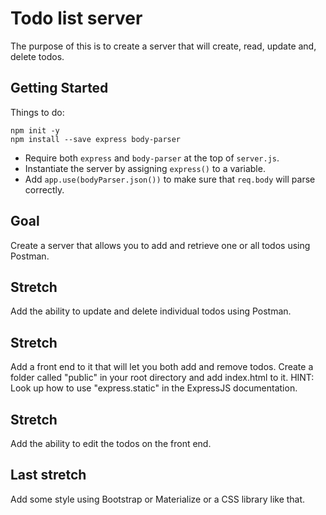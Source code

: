 # Todo list server

The purpose of this is to create a server that will create, read, update and, delete todos.

## Getting Started
Things to do:
```
npm init -y
npm install --save express body-parser
```
- Require both `express` and `body-parser` at the top of `server.js`.
- Instantiate the server by assigning `express()` to a variable.
- Add `app.use(bodyParser.json())` to make sure that `req.body` will parse correctly.

## Goal

Create a server that allows you to add and retrieve one or all todos using Postman.

## Stretch

Add the ability to update and delete individual todos using Postman.

## Stretch

Add a front end to it that will let you both add and remove todos. Create a folder called "public" in your root
directory and add index.html to it. HINT: Look up how to use "express.static"
in the ExpressJS documentation.

## Stretch

Add the ability to edit the todos on the front end.

## Last stretch

Add some style using Bootstrap or Materialize or a CSS library like that.
